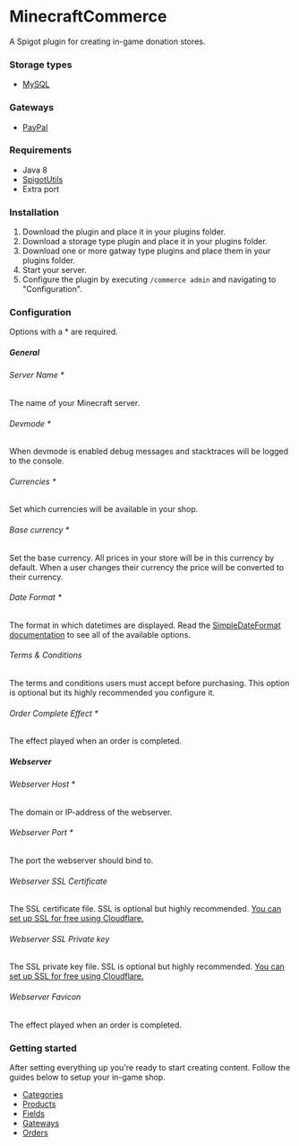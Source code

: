 # MinecraftCommerce
A Spigot plugin for creating in-game donation stores.

### Storage types
* [MySQL](https://www.spigotmc.org/resources/minecraftcommerce-mysql.86974/)

### Gateways
* [PayPal](https://www.spigotmc.org/resources/minecraftcommerce-paypal.86975/)

### Requirements
* Java 8
* [SpigotUtils](https://www.spigotmc.org/resources/spigotutils.86830/)
* Extra port

### Installation
1. Download the plugin and place it in your plugins folder.
2. Download a storage type plugin and place it in your plugins folder.
3. Download one or more gatway type plugins and place them in your plugins folder.
2. Start your server.
3. Configure the plugin by executing `/commerce admin` and navigating to "Configuration".

### Configuration
Options with a * are required.

##### General
###### Server Name *
The name of your Minecraft server.

###### Devmode *
When devmode is enabled debug messages and stacktraces will be logged to the console.

###### Currencies *
Set which currencies will be available in your shop.

###### Base currency *
Set the base currency. All prices in your store will be in this currency by default. When a user changes their currency the price will be converted to their currency.

###### Date Format *
The format in which datetimes are displayed. Read the [SimpleDateFormat documentation](https://docs.oracle.com/javase/7/docs/api/java/text/SimpleDateFormat.html) to see all of the available options.

###### Terms & Conditions
The terms and conditions users must accept before purchasing. This option is optional but its highly recommended you configure it.

###### Order Complete Effect *
The effect played when an order is completed.

##### Webserver
###### Webserver Host *
The domain or IP-address of the webserver.

###### Webserver Port *
The port the webserver should bind to.

###### Webserver SSL Certificate
The SSL certificate file. SSL is optional but highly recommended. [You can set up SSL for free using Cloudflare.](setup/SSL_WITH_CLOUDFLARE.md)

###### Webserver SSL Private key
The SSL private key file. SSL is optional but highly recommended. [You can set up SSL for free using Cloudflare.](setup/SSL_WITH_CLOUDFLARE.md)

###### Webserver Favicon
The effect played when an order is completed.

### Getting started
After setting everything up you're ready to start creating content. Follow the guides below to setup your in-game shop.

* [Categories](admin/CATEGORIES.md)
* [Products](admin/PRODUCTS.md)
* [Fields](admin/FIELDS.md)
* [Gateways](admin/GATEWAYS.md)
* [Orders](admin/ORDERS.md)
